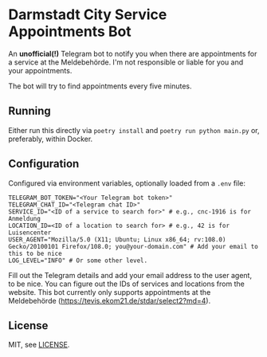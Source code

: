 # Darmstadt City Service Appointments Bot

An **unofficial(!)** Telegram bot to notify you when there are appointments for a service at the Meldebehörde.
I'm not responsible or liable for you and your appointments.

The bot will try to find appointments every five minutes.

## Running

Either run this directly via `poetry install` and `poetry run python main.py` or, preferably, within Docker.

## Configuration

Configured via environment variables, optionally loaded from a `.env` file:
```
TELEGRAM_BOT_TOKEN="<Your Telegram bot token>"
TELEGRAM_CHAT_ID="<Telegram chat ID>"
SERVICE_ID="<ID of a service to search for>" # e.g., cnc-1916 is for Anmeldung
LOCATION_ID=<ID of a location to search for> # e.g., 42 is for Luisencenter
USER_AGENT="Mozilla/5.0 (X11; Ubuntu; Linux x86_64; rv:108.0) Gecko/20100101 Firefox/108.0; you@your-domain.com" # Add your email to this to be nice
LOG_LEVEL="INFO" # Or some other level.
```

Fill out the Telegram details and add your email address to the user agent, to be nice.
You can figure out the IDs of services and locations from the website.
This bot currently only supports appointments at the Meldebehörde (https://tevis.ekom21.de/stdar/select2?md=4).

## License

MIT, see [LICENSE](LICENSE).